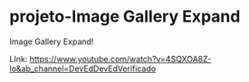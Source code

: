 # projeto-Image Gallery Expand
 Image Gallery Expand!


LInk: https://www.youtube.com/watch?v=4SQXOA8Z-lo&ab_channel=DevEdDevEdVerificado
